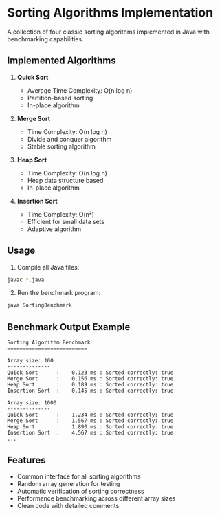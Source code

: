 # Sorting Algorithms Implementation

A collection of four classic sorting algorithms implemented in Java with benchmarking capabilities.

## Implemented Algorithms

1. **Quick Sort**
   - Average Time Complexity: O(n log n)
   - Partition-based sorting
   - In-place algorithm

2. **Merge Sort**
   - Time Complexity: O(n log n)
   - Divide and conquer algorithm
   - Stable sorting algorithm

3. **Heap Sort**
   - Time Complexity: O(n log n)
   - Heap data structure based
   - In-place algorithm

4. **Insertion Sort**
   - Time Complexity: O(n²)
   - Efficient for small data sets
   - Adaptive algorithm

## Usage

1. Compile all Java files:
```bash
javac *.java
```

2. Run the benchmark program:
```bash
java SortingBenchmark
```

## Benchmark Output Example

```
Sorting Algorithm Benchmark
==========================

Array size: 100
--------------
Quick Sort      :    0.123 ms : Sorted correctly: true
Merge Sort      :    0.156 ms : Sorted correctly: true
Heap Sort       :    0.189 ms : Sorted correctly: true
Insertion Sort  :    0.145 ms : Sorted correctly: true

Array size: 1000
--------------
Quick Sort      :    1.234 ms : Sorted correctly: true
Merge Sort      :    1.567 ms : Sorted correctly: true
Heap Sort       :    1.890 ms : Sorted correctly: true
Insertion Sort  :    4.567 ms : Sorted correctly: true
...
```

## Features

- Common interface for all sorting algorithms
- Random array generation for testing
- Automatic verification of sorting correctness
- Performance benchmarking across different array sizes
- Clean code with detailed comments
